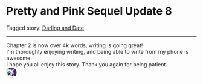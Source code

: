 # Pretty and Pink Sequel Update 8

Tagged story: [Darling and Date](https://www.fimfiction.net/story/539654/darling-and-date)

***

Chapter 2 is now over 4k words, writing is going great!  
I'm thoroughly enjoying writing, and being able to write from my phone is awesome.  
I hope you all enjoy this story. Thank you again for being patient.  
![:duck:](../../../ponies/emotes/duck.png)
